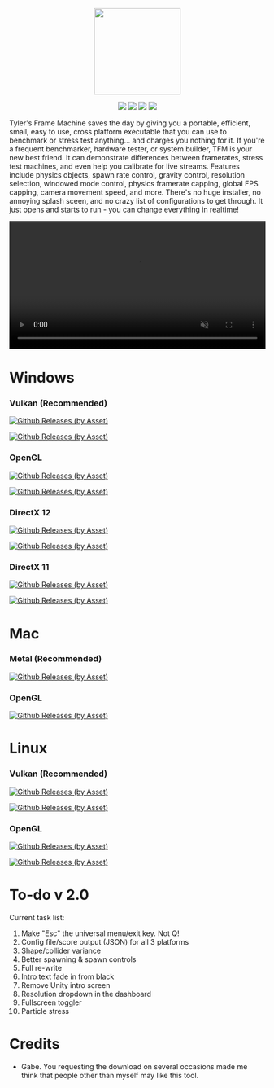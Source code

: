 <p align="center" style="padding: none; margin:none;">
    <img src="https://cdn.rawgit.com/Tylemagne/TFM/ec31a7fa/tfmvector.svg" height="170">
</p>
<p align="center">
    <a href="https://github.com/Tylemagne/TFM/releases/download/v1.0/tfm10-win64-vulkan.zip"><img src="https://img.shields.io/github/downloads/Tylemagne/TFM/total.svg?label=Downloads"></a>
    <img src="https://img.shields.io/github/release/Tylemagne/TFM.svg">
    <img src="https://img.shields.io/github/repo-size/Tylemagne/TFM.svg">
    <img src="https://img.shields.io/github/last-commit/Tylemagne/TFM.svg">
</p>

Tyler's Frame Machine saves the day by giving you a portable, efficient, small, easy to use, cross platform executable that you can use to benchmark or stress test anything... and charges you nothing for it. If you're a frequent benchmarker, hardware tester, or system builder, TFM is your new best friend. It can demonstrate differences between framerates, stress test machines, and even help you calibrate for live streams. Features include physics objects, spawn rate control, gravity control, resolution selection, windowed mode control, physics framerate capping, global FPS capping, camera movement speed, and more. There's no huge installer, no annoying splash sceen, and no crazy list of configurations to get through. It just opens and starts to run - you can change everything in realtime!

<video width="100%" height="auto" loop autoplay muted preload> 
    <source src="https://cdn.rawgit.com/Tylemagne/TFM/master/tfmfinal1.mp4"></source> 
</video>

# Windows
### Vulkan (Recommended)
[![Github Releases (by Asset)](https://img.shields.io/github/downloads-pre/Tylemagne/TFM/latest/tfm10-win32-vulkan.zip.svg?style=flat&label=🔽Download%2032-bit&colorA=00cc0a&colorB=000000)](https://github.com/Tylemagne/TFM/releases/download/v1.0/tfm10-win32-vulkan.zip)

[![Github Releases (by Asset)](https://img.shields.io/github/downloads-pre/Tylemagne/TFM/latest/tfm10-win64-vulkan.zip.svg?style=flat&label=🔽Download%2064-bit&colorA=00cc0a&colorB=000000)](https://github.com/Tylemagne/TFM/releases/download/v1.0/tfm10-win64-vulkan.zip)
### OpenGL
[![Github Releases (by Asset)](https://img.shields.io/github/downloads-pre/Tylemagne/TFM/latest/tfm10-win32-opengl.zip.svg?style=flat&label=🔽Download%2032-bit&colorA=00cc0a&colorB=000000)](https://github.com/Tylemagne/TFM/releases/download/v1.0/tfm10-win32-opengl.zip)

[![Github Releases (by Asset)](https://img.shields.io/github/downloads-pre/Tylemagne/TFM/latest/tfm10-win64-opengl.zip.svg?style=flat&label=🔽Download%2064-bit&colorA=00cc0a&colorB=000000)](https://github.com/Tylemagne/TFM/releases/download/v1.0/tfm10-win64-opengl.zip)
### DirectX 12
[![Github Releases (by Asset)](https://img.shields.io/github/downloads-pre/Tylemagne/TFM/latest/tfm10-win32-dx12.zip.svg?style=flat&label=🔽Download%2032-bit&colorA=00cc0a&colorB=000000)](https://github.com/Tylemagne/TFM/releases/download/v1.0/tfm10-win32-dx12.zip)

[![Github Releases (by Asset)](https://img.shields.io/github/downloads-pre/Tylemagne/TFM/latest/tfm10-win64-dx12.zip.svg?style=flat&label=🔽Download%2064-bit&colorA=00cc0a&colorB=000000)](https://github.com/Tylemagne/TFM/releases/download/v1.0/tfm10-win64-dx12.zip)

### DirectX 11
[![Github Releases (by Asset)](https://img.shields.io/github/downloads-pre/Tylemagne/TFM/latest/tfm10-win32-dx11.zip.svg?style=flat&label=🔽Download%2032-bit&colorA=00cc0a&colorB=000000)](https://github.com/Tylemagne/TFM/releases/download/v1.0/tfm10-win32-dx11.zip)

[![Github Releases (by Asset)](https://img.shields.io/github/downloads-pre/Tylemagne/TFM/latest/tfm10-win64-dx11.zip.svg?style=flat&label=🔽Download%2064-bit&colorA=00cc0a&colorB=000000)](https://github.com/Tylemagne/TFM/releases/download/v1.0/tfm10-win64-dx11.zip)

# Mac

### Metal (Recommended)
[![Github Releases (by Asset)](https://img.shields.io/github/downloads-pre/Tylemagne/TFM/latest/tfm10-mac-metal.app.zip.svg?style=flat&label=🔽Download&colorA=00cc0a&colorB=000000)](https://github.com/Tylemagne/TFM/releases/download/v1.0/tfm10-mac-metal.app.zip)

### OpenGL
[![Github Releases (by Asset)](https://img.shields.io/github/downloads-pre/Tylemagne/TFM/latest/tfm10-mac-opengl.app.zip.svg?style=flat&label=🔽Download&colorA=00cc0a&colorB=000000)](https://github.com/Tylemagne/TFM/releases/download/v1.0/tfm10-mac-opengl.app.zip)

# Linux

### Vulkan (Recommended)
[![Github Releases (by Asset)](https://img.shields.io/github/downloads-pre/Tylemagne/TFM/latest/tfm10-linux32-vulkan.tar.gz.svg?style=flat&label=🔽Download%2032-bit&colorA=00cc0a&colorB=000000)](https://github.com/Tylemagne/TFM/releases/download/v1.0/tfm10-linux32-vulkan.tar.gz)

[![Github Releases (by Asset)](https://img.shields.io/github/downloads-pre/Tylemagne/TFM/latest/tfm10-linux64-vulkan.tar.gz.svg?style=flat&label=🔽Download%2064-bit&colorA=00cc0a&colorB=000000)](https://github.com/Tylemagne/TFM/releases/download/v1.0/tfm10-linux64-vulkan.tar.gz)

### OpenGL
[![Github Releases (by Asset)](https://img.shields.io/github/downloads-pre/Tylemagne/TFM/latest/tfm10-linux32-opengl.tar.gz.svg?style=flat&label=🔽Download%2032-bit&colorA=00cc0a&colorB=000000)](https://github.com/Tylemagne/TFM/releases/download/v1.0/tfm10-linux32-opengl.tar.gz)

[![Github Releases (by Asset)](https://img.shields.io/github/downloads-pre/Tylemagne/TFM/latest/tfm10-linux64-opengl.tar.gz.svg?style=flat&label=🔽Download%2064-bit&colorA=00cc0a&colorB=000000)](https://github.com/Tylemagne/TFM/releases/download/v1.0/tfm10-linux64-opengl.tar.gz)




[](http://htmlpreview.github.io/?https://github.com/Tylemagne/TFM/master/TFM-WebGL/index.html)


# To-do v 2.0
Current task list:
1. Make "Esc" the universal menu/exit key. Not Q!
1. Config file/score output (JSON) for all 3 platforms
1. Shape/collider variance
1. Better spawning & spawn controls
1. Full re-write
1. Intro text fade in from black
1. Remove Unity intro screen
1. Resolution dropdown in the dashboard
1. Fullscreen toggler
1. Particle stress




# Credits

* Gabe. You requesting the download on several occasions made me think that people other than myself may like this tool.
